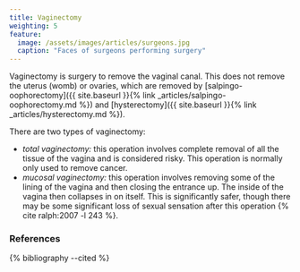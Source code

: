 ```yaml
---
title: Vaginectomy
weighting: 5
feature:
  image: /assets/images/articles/surgeons.jpg
  caption: "Faces of surgeons performing surgery"
---
```


Vaginectomy is surgery to remove the vaginal canal. This does not remove the uterus (womb) or ovaries, which are removed by [salpingo-oophorectomy]({{ site.baseurl }}{% link _articles/salpingo-oophorectomy.md %}) and [hysterectomy]({{ site.baseurl }}{% link _articles/hysterectomy.md %}).

There are two types of vaginectomy:

- *total vaginectomy:* this operation involves complete removal of all the tissue of the vagina and is considered risky. This operation is normally only used to remove cancer.
- *mucosal vaginectomy:* this operation involves removing some of the lining of the vagina and then closing the entrance up. The inside of the vagina then collapses in on itself. This is significantly safer, though there may be some significant loss of sexual sensation after this operation {% cite ralph:2007 -l 243 %}.

### References

{% bibliography --cited %} 